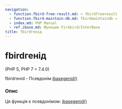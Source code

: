 ```yaml
---
navigation:
  - function.fbird-free-result.md: « fbirdfreeresult
  - function.fbird-maintain-db.md: fbirdmaintaindb »
  - index.md: PHP Manual
  - ref.ibase.md: Функции Firebird/InterBase
title: fbirdгенід
---
```

# fbirdгенід

(PHP 5, PHP 7 < 7.4.0)

fbirdгенid - Псевдонім [ibasegenid()](function.ibase-gen-id.md)

### Опис

Ця функція є псевдонімом: [ibasegenid()](function.ibase-gen-id.md)
